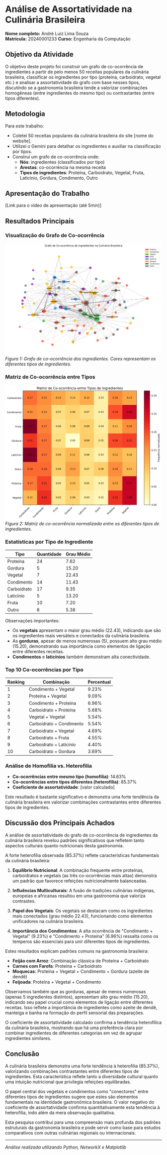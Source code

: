 # Análise de Assortatividade na Culinária Brasileira

**Nome completo:** André Luiz Lima Souza  
**Matrícula:** 20240001233 
**Curso:** Engenharia da Computação

## Objetivo da Atividade

O objetivo deste projeto foi construir um grafo de co-ocorrência de ingredientes a partir de pelo menos 50 receitas populares da culinária brasileira, classificar os ingredientes por tipo (proteína, carboidrato, vegetal etc.) e analisar a assortatividade do grafo com base nesses tipos, discutindo se a gastronomia brasileira tende a valorizar combinações homogêneas (entre ingredientes do mesmo tipo) ou contrastantes (entre tipos diferentes).

## Metodologia

Para este trabalho:
- Coletei 50 receitas populares da culinária brasileira do site [nome do website].
- Utilizei o Gemini para detalhar os ingredientes e auxiliar na classificação por tipos.
- Construí um grafo de co-ocorrência onde:
  - **Nós**: ingredientes (classificados por tipo)
  - **Arestas**: co-ocorrência na mesma receita
  - **Tipos de ingredientes**: Proteína, Carboidrato, Vegetal, Fruta, Laticínio, Gordura, Condimento, Outro

## Apresentação do Trabalho

[Link para o vídeo de apresentação (até 5min)]

## Resultados Principais

### Visualização do Grafo de Co-ocorrência

![Grafo de Co-ocorrência](images/grafo_culinaria_brasileira.png)
*Figura 1: Grafo de co-ocorrência dos ingredientes. Cores representam os diferentes tipos de ingredientes.*

### Matriz de Co-ocorrência entre Tipos

![Matriz de Co-ocorrência](images/matriz_coocorrencia.png)
*Figura 2: Matriz de co-ocorrência normalizada entre os diferentes tipos de ingredientes.*

### Estatísticas por Tipo de Ingrediente

| Tipo | Quantidade | Grau Médio |
|------|------------|------------|
| Proteína | 24 | 7.62 |
| Gordura | 5 | 15.20 |
| Vegetal | 7 | 22.43 |
| Condimento | 14 | 11.43 |
| Carboidrato | 17 | 9.35 |
| Laticínio | 5 | 13.20 |
| Fruta | 10 | 7.20 |
| Outro | 8 | 5.38 |

Observações importantes:
- Os **vegetais** apresentam o maior grau médio (22.43), indicando que são os ingredientes mais versáteis e conectados da culinária brasileira.
- As **gorduras**, apesar de menos numerosas (5), possuem alto grau médio (15.20), demonstrando sua importância como elementos de ligação entre diferentes receitas.
- **Condimentos** e **laticínios** também demonstram alta conectividade.

### Top 10 Co-ocorrências por Tipo

| Ranking | Combinação | Percentual |
|---------|------------|------------|
| 1 | Condimento + Vegetal | 9.23% |
| 2 | Proteína + Vegetal | 9.09% |
| 3 | Condimento + Proteína | 6.96% |
| 4 | Carboidrato + Proteína | 5.68% |
| 5 | Vegetal + Vegetal | 5.54% |
| 6 | Carboidrato + Condimento | 5.54% |
| 7 | Carboidrato + Vegetal | 4.69% |
| 8 | Carboidrato + Fruta | 4.55% |
| 9 | Carboidrato + Laticínio | 4.40% |
| 10 | Carboidrato + Gordura | 3.69% |

### Análise de Homofilia vs. Heterofilia

- **Co-ocorrências entre mesmo tipo (homofilia)**: 14.63%
- **Co-ocorrências entre tipos diferentes (heterofilia)**: 85.37%
- **Coeficiente de assortatividade**: [valor calculado]

Este resultado é bastante significativo e demonstra uma forte tendência da culinária brasileira em valorizar combinações contrastantes entre diferentes tipos de ingredientes.

## Discussão dos Principais Achados

A análise de assortatividade do grafo de co-ocorrência de ingredientes da culinária brasileira revelou padrões significativos que refletem tanto aspectos culturais quanto nutricionais desta gastronomia.

A forte heterofilia observada (85.37%) reflete características fundamentais da culinária brasileira:

1. **Equilíbrio Nutricional**: A combinação frequente entre proteínas, carboidratos e vegetais (as três co-ocorrências mais altas) demonstra um padrão que favorece refeições nutricionalmente balanceadas.

2. **Influências Multiculturais**: A fusão de tradições culinárias indígenas, europeias e africanas resultou em uma gastronomia que valoriza contrastes.

3. **Papel dos Vegetais**: Os vegetais se destacam como os ingredientes mais conectados (grau médio 22.43), funcionando como elementos unificadores na culinária brasileira.

4. **Importância dos Condimentos**: A alta ocorrência de "Condimento + Vegetal" (9.23%) e "Condimento + Proteína" (6.96%) ressalta como os temperos são essenciais para unir diferentes tipos de ingredientes.

Estes resultados explicam padrões comuns na gastronomia brasileira:

- **Feijão com Arroz**: Combinação clássica de Proteína + Carboidrato
- **Carnes com Farofa**: Proteína + Carboidrato
- **Moquecas**: Proteína + Vegetal + Condimento + Gordura (azeite de dendê)
- **Feijoada**: Proteína + Vegetal + Condimento

Observamos também que as gorduras, apesar de menos numerosas (apenas 5 ingredientes distintos), apresentam alto grau médio (15.20), indicando seu papel crucial como elementos de ligação entre diferentes receitas. Isso reflete a importância de ingredientes como azeite de dendê, manteiga e banha na formação do perfil sensorial das preparações.

O coeficiente de assortatividade calculado confirma a tendência heterofílica da culinária brasileira, mostrando que há uma preferência clara por combinar ingredientes de diferentes categorias em vez de agrupar ingredientes similares.

## Conclusão

A culinária brasileira demonstra uma forte tendência à heterofilia (85.37%), valorizando combinações contrastantes entre diferentes tipos de ingredientes. Esta característica reflete tanto a diversidade cultural quanto uma intuição nutricional que privilegia refeições equilibradas.

O papel central dos vegetais e condimentos como "conectores" entre diferentes tipos de ingredientes sugere que estes são elementos fundamentais na identidade gastronômica brasileira. O valor negativo do coeficiente de assortatividade confirma quantitativamente esta tendência à heterofilia, indo além da mera observação qualitativa.

Esta pesquisa contribui para uma compreensão mais profunda dos padrões estruturais da gastronomia brasileira e pode servir como base para estudos comparativos com outras culinárias regionais ou internacionais.

---

*Análise realizada utilizando Python, NetworkX e Matplotlib*